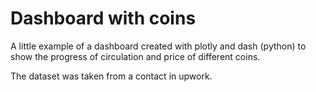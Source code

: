 # Dashboard with coins
A little example of a dashboard created with plotly and dash (python) to show the progress of circulation and price of different coins.

The dataset was taken from a contact in upwork.
